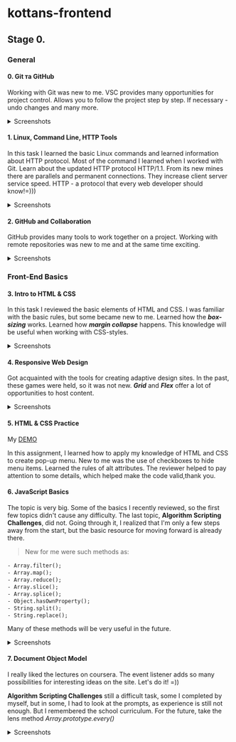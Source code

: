 # kottans-frontend

## Stage 0.

### General

#### 0. Git та GitHub

Working with Git was new to me. VSC provides many opportunities for project control. Allows you to follow the project step by step. If necessary - undo changes and many more.

<details><summary>Screenshots</summary>

![Git1](https://user-images.githubusercontent.com/109612439/182105312-322e6147-2dee-489e-a35f-1ac0c3fb59b4.jpg)
![Git2](https://user-images.githubusercontent.com/109612439/182105324-c1693a36-50ed-45af-a15b-751d3673cb1e.jpg)
![learngitbranching1](https://user-images.githubusercontent.com/109612439/182105327-66da5863-999d-4a0e-b838-f96b8b7c7a33.jpg)
![learngitbranching2](https://user-images.githubusercontent.com/109612439/182105329-d2283a83-aaa7-4577-b35f-5e98ddb602da.jpg)

</details>

#### 1. Linux, Command Line, HTTP Tools

In this task I learned the basic Linux commands and learned information about HTTP protocol. Most of the command I learned when I worked with Git. Learn about the updated HTTP protocol HTTP/1.1. From its new mines there are parallels and permanent connections. They increase client server service speed. HTTP - a protocol that every web developer should know!=)))

<details><summary>Screenshots</summary>

![Screen1](/task_linux_cli/Screen1.jpg)
![Screen2](/task_linux_cli/Screen2.jpg)
![Screen3](/task_linux_cli/Screen3.jpg)
![Screen4](/task_linux_cli/Screen4.jpg)

</details>

#### 2. GitHub and Collaboration

GitHub provides many tools to work together on a project. Working with remote repositories was new to me and at the same time exciting.

<details><summary>Screenshots</summary>

![GitWeek3](/task_git_collaboration/GitWeek3.jpg)
![GitWeek4](/task_git_collaboration/GitWeek4.jpg)
![learngitbranching1](/task_git_collaboration/learngitbranching1.jpg)
![learngitbranching2](/task_git_collaboration/learngitbranching2.jpg)

</details>

### Front-End Basics

#### 3. Intro to HTML & CSS

In this task I reviewed the basic elements of HTML and CSS. I was familiar with the basic rules, but some became new to me.
Learned how the **_box-sizing_** works. Learned how **_margin collapse_** happens. This knowledge will be useful when working with CSS-styles.

<details><summary>Screenshots</summary>

![Codecademy](/task_html_css_intro/Codecademy.jpg)
![Coursera_HTML_W1](/task_html_css_intro/Coursera_HTML_W1.jpg)
![Coursera_HTML_W2](/task_html_css_intro/Coursera_HTML_W2.jpg)

</details>

#### 4. Responsive Web Design

Got acquainted with the tools for creating adaptive design sites. In the past, these games were held, so it was not new. **_Grid_** and **_Flex_** offer a lot of opportunities to host content.

<details><summary>Screenshots</summary>

![Flexbox_Froggy](/task_responsive_web_design/Flexbox_Froggy.jpg)
![GridGarden](/task_responsive_web_design/GridGarden.jpg)

</details>

#### 5. HTML & CSS Practice

My [DEMO](https://olexiydobroskok.github.io/app__Popup//)

In this assignment, I learned how to apply my knowledge of HTML and CSS to create pop-up menu.
New to me was the use of checkboxes to hide menu items.
Learned the rules of alt attributes.
The reviewer helped to pay attention to some details, which helped make the code valid,thank you.

#### 6. JavaScript Basics

The topic is very big. Some of the basics I recently reviewed, so the first few topics didn't cause any difficulty. The last topic, **Algorithm Scripting Challenges**, did not. Going through it, I realized that I'm only a few steps away from the start, but the basic resource for moving forward is already there.

> New for me were such methods as:

    - Array.filter();
    - Array.map();
    - Array.reduce();
    - Array.slice();
    - Array.splice();
    - Object.hasOwnProperty();
    - String.split();
    - String.replace();

Many of these methods will be very useful in the future.

<details><summary>Screenshots</summary>

![coursera_JS_Basic](/task_js_basics/coursera_JS_Basic.png)
![FreeCodeCamp_JS-Basic](/task_js_basics/FreeCodeCamp_JS-Basic.png)
![FreeCodeCamp_Basik-Data](/task_js_basics/FreeCodeCamp_Basik-Data.png)
![FreeCodeCamp_Basik-Scripting](/task_js_basics/FreeCodeCamp_Basik-Scripting.png)
![FreeCodeCamp_ES6](/task_js_basics/FreeCodeCamp_ES6.png)
![FreeCodeCamp_Functional-Programming](/task_js_basics/FreeCodeCamp_Functional-Programming.png)
![FreeCodeCamp_Intermediate_Algorithm](/task_js_basics/FreeCodeCamp_Intermediate_Algorithm.png)

</details>

#### 7. Document Object Model

I really liked the lectures on coursera. The event listener adds so many possibilities for interesting ideas on the site. Let's do it! =))

**Algorithm Scripting Challenges** still a difficult task, some I completed by myself, but in some, I had to look at the prompts, as experience is still not enough. But I remembered the school curriculum. For the future, take the lens method _Array.prototype.every()_

<details><summary>Screenshots</summary>

![Coursera_DOM](/task_js_dom/Coursera_DOM.png)
![FreeCode_EAS_taskDOM](/task_js_dom/FreeCode_EAS_taskDOM.png)

</details>

